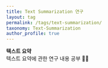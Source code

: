 ```yaml
---
title: Text Summarization 연구
layout: tag
permalink: /tags/text-summarization/
taxonomy: Text-Summarization
author_profile: true
---
```


**텍스트 요약**   
텍스트 요약에 관한 연구 내용 공부 📝📝
